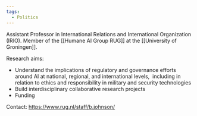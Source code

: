 ```yaml
---
tags:
  - Politics
---
```


Assistant Professor in International Relations and International Organization (IRIO). Member of the [[Humane AI Group RUG]] at the [[University of Groningen]].

Research aims:

- Understand the implications of regulatory and governance efforts around AI at national, regional, and international levels,  including in relation to ethics and responsibility in military and security technologies
- Build interdisciplinary collaborative research projects
- Funding

Contact: <https://www.rug.nl/staff/b.johnson/>
